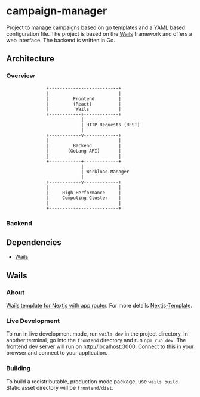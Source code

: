# campaign-manager

Project to manage campaigns based on go templates and a YAML based configuration file.
The project is based on the [Wails](https://wails.io) framework and offers a web interface.
The backend is written in Go.

## Architecture

### Overview
                   +--------------------------+
                   |                          |
                   |         Frontend         |
                   |         (React)          |
                   |          Wails           |
                   +------------+-------------+
                                |
                                | HTTP Requests (REST)
                                |
                   +------------v-------------+
                   |                          |
                   |         Backend          |
                   |       (GoLang API)       |
                   |                          |
                   +------------+-------------+
                                |
                                | Workload Manager
                                |
                   +------------v-------------+
                   |                          |
                   |     High-Performance     |
                   |     Computing Cluster    |
                   |                          |
                   +--------------------------+

### Backend





## Dependencies
- [Wails](https://wails.io)

## Wails

### About

[Wails template for Nextjs with app router](https://github.com/thisisvk-in/wails-template-nextjs-app-router).
For more details [Nextjs-Template](https://github.com/thisisvk-in/wails-template-nextjs-app-router).

### Live Development

To run in live development mode, run `wails dev` in the project directory. In another terminal, go into the `frontend`
directory and run `npm run dev`. The frontend dev server will run on http://localhost:3000. Connect to this in your
browser and connect to your application.

### Building

To build a redistributable, production mode package, use `wails build`. Static asset directory will be `frontend/dist`.
